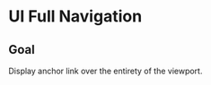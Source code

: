 # UI Full Navigation

<!-- ## [Live Demo]() -->

## Goal

Display anchor link over the entirety of the viewport.
